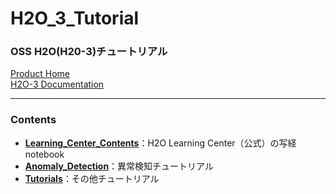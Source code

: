 # H2O_3_Tutorial
### OSS H2O(H20-3)チュートリアル  
[Product Home](https://www.h2o.ai/products/h2o/)  
[H2O-3 Documentation](https://docs.h2o.ai/h2o/latest-stable/h2o-docs/index.html)
  
***
### Contents
- [**Learning_Center_Contents**](./Learning_Center_Contents)：H2O Learning Center（公式）の写経notebook
- [**Anomaly_Detection**](./python_api)：異常検知チュートリアル
- [**Tutorials**](./Tutorials)：その他チュートリアル
